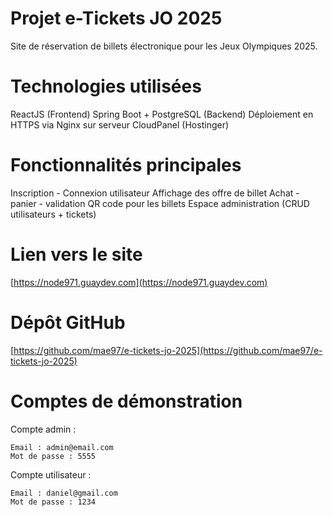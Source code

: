 # Projet e-Tickets JO 2025 

   Site de réservation de billets électronique pour les Jeux Olympiques 2025.

# Technologies utilisées
   ReactJS (Frontend)
   Spring Boot + PostgreSQL (Backend)
   Déploiement en HTTPS via Nginx sur serveur CloudPanel (Hostinger)

# Fonctionnalités principales
   Inscription - Connexion utilisateur
   Affichage des offre de billet
   Achat - panier - validation
   QR code pour les billets
   Espace administration (CRUD utilisateurs + tickets)

# Lien vers le site
   [https://node971.guaydev.com](https://node971.guaydev.com)

#  Dépôt GitHub
   [https://github.com/mae97/e-tickets-jo-2025](https://github.com/mae97/e-tickets-jo-2025)

# Comptes de démonstration

 Compte admin : 
 
    Email : admin@email.com  
    Mot de passe : 5555

 Compte utilisateur :
 
    Email : daniel@gmail.com  
    Mot de passe : 1234

